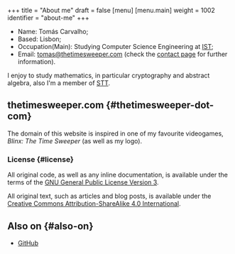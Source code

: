 +++
title = "About me"
draft = false
[menu]
  [menu.main]
    weight = 1002
    identifier = "about-me"
+++

-   Name: Tomás Carvalho;
-   Based: Lisbon;
-   Occupation(Main): Studying Computer Science Engineering at [IST](https://tecnico.ulisboa.pt/en/);
-   Email: [tomas@thetimesweeper.com](mailto:tomas@thetimesweeper.com) (check the [contact page](https://thetimesweeper.com/contact/) for further information).

I enjoy to study mathematics, in particular cryptography and abstract
algebra, also I'm a member of [STT](https://ctftime.org/team/34619).


## thetimesweeper.com {#thetimesweeper-dot-com}

The domain of this website is inspired in one of my favourite
videogames, _Blinx: The Time Sweeper_ (as well as my logo).


### License {#license}

All original code, as well as any inline documentation, is available
under the terms of the [GNU General Public License Version 3](https://www.gnu.org/licenses/gpl-3.0.html).

All original text, such as articles and blog posts, is available under
the [Creative Commons Attribution-ShareAlike 4.0 International](https://creativecommons.org/licenses/by-sa/4.0/legalcode).


## Also on {#also-on}

-   [GitHub](https://github.com/n1ghtbyte)
